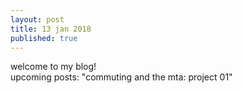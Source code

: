 ```yaml
---
layout: post
title: 13 jan 2018
published: true
---
```

welcome to my blog!  
upcoming posts: "commuting and the mta: project 01"
